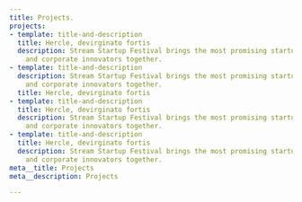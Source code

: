 ```yaml
---
title: Projects.
projects:
- template: title-and-description
  title: Hercle, devirginato fortis
  description: Stream Startup Festival brings the most promising startups, investors
    and corporate innovators together.
- template: title-and-description
  description: Stream Startup Festival brings the most promising startups, investors
    and corporate innovators together.
  title: Hercle, devirginato fortis
- template: title-and-description
  title: Hercle, devirginato fortis
  description: Stream Startup Festival brings the most promising startups, investors
    and corporate innovators together.
- template: title-and-description
  title: Hercle, devirginato fortis
  description: Stream Startup Festival brings the most promising startups, investors
    and corporate innovators together.
meta__title: Projects
meta__description: Projects

---
```

